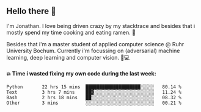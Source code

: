 ## Hello there 👋

I'm Jonathan. I love being driven crazy by my stacktrace and besides that i mostly spend my time cooking and eating ramen. 🍜

Besides that i'm a master student of applied computer science @ Ruhr University Bochum. 
Currently i'm focussing on (adversarial) machine learning, deep learning and computer vision. 🔬💻

#### 💥 Time i wasted fixing my own code during the last week:

<!--START_SECTION:waka-->

```text
Python       22 hrs 15 mins  ████████████████████░░░░░   80.14 %
Text         3 hrs 7 mins    ██▓░░░░░░░░░░░░░░░░░░░░░░   11.24 %
Bash         2 hrs 18 mins   ██░░░░░░░░░░░░░░░░░░░░░░░   08.32 %
Other        3 mins          ░░░░░░░░░░░░░░░░░░░░░░░░░   00.21 %
```

<!--END_SECTION:waka-->

